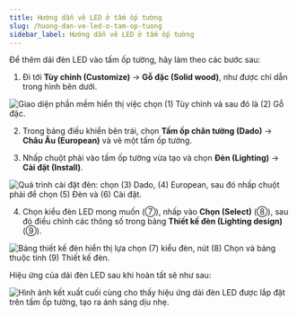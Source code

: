 ```yaml
---
title: Hướng dẫn vẽ LED ở tấm ốp tường
slug: /huong-dan-ve-led-o-tam-op-tuong
sidebar_label: Hướng dẫn vẽ LED ở tấm ốp tường
---
```


Để thêm dải đèn LED vào tấm ốp tường, hãy làm theo các bước sau:

1. Đi tới **Tùy chỉnh (Customize)** -> **Gỗ đặc (Solid wood)**, như được chỉ dẫn trong hình bên dưới.

![Giao diện phần mềm hiển thị việc chọn (1) Tùy chỉnh và sau đó là (2) Gỗ đặc.](https://storage.googleapis.com/jegavn_kb/image_jegavn/490.1.jpg)

2. Trong bảng điều khiển bên trái, chọn **Tấm ốp chân tường (Dado)** -> **Châu Âu (European)** và vẽ một tấm ốp tường.

3. Nhấp chuột phải vào tấm ốp tường vừa tạo và chọn **Đèn (Lighting)** -> **Cài đặt (Install)**.

![Quá trình cài đặt đèn: chọn (3) Dado, (4) European, sau đó nhấp chuột phải để chọn (5) Đèn và (6) Cài đặt.](https://storage.googleapis.com/jegavn_kb/image_jegavn/490.2.jpg)

4. Chọn kiểu đèn LED mong muốn (⑦), nhấp vào **Chọn (Select)** (⑧), sau đó điều chỉnh các thông số trong bảng **Thiết kế đèn (Lighting design)** (⑨).

![Bảng thiết kế đèn hiển thị lựa chọn (7) kiểu đèn, nút (8) Chọn và bảng thuộc tính (9) Thiết kế đèn.](https://storage.googleapis.com/jegavn_kb/image_jegavn/490.3.jpg)

Hiệu ứng của dải đèn LED sau khi hoàn tất sẽ như sau:

![Hình ảnh kết xuất cuối cùng cho thấy hiệu ứng dải đèn LED được lắp đặt trên tấm ốp tường, tạo ra ánh sáng dịu nhẹ.](https://storage.googleapis.com/jegavn_kb/image_jegavn/490.4.jpg)